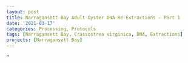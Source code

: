 ```yaml
---
layout: post
title: Narragansett Bay Adult Oyster DNA Re-Extractions - Part 1
date: '2021-03-17'
categories: Processing, Protocols
tags: [Narragansett Bay, Crassostrea virginica, DNA, Extractions]
projects: [Narragansett Bay]
---
```



''



